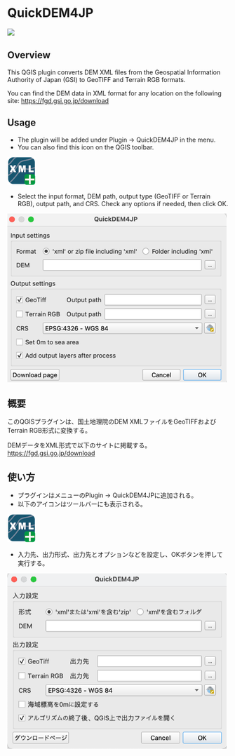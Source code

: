 # QuickDEM4JP

![](./docs/img/1.gif)
## Overview

This QGIS plugin converts DEM XML files from the Geospatial Information Authority of Japan (GSI) to GeoTIFF and Terrain RGB formats.

You can find the DEM data in XML format for any location on the following site: https://fgd.gsi.go.jp/download

## Usage

- The plugin will be added under Plugin -> QuickDEM4JP in the menu.
- You can also find this icon on the QGIS toolbar.

![](./icon.png)

- Select the input format, DEM path, output type (GeoTIFF or Terrain RGB), output path, and CRS. Check any options if needed, then click OK.

<img src="./docs/img/ui_en.png" alt="" width="500">


## 概要

このQGISプラグインは、国土地理院のDEM XMLファイルをGeoTIFFおよびTerrain RGB形式に変換する。

DEMデータをXML形式で以下のサイトに掲載する。
https://fgd.gsi.go.jp/download

## 使い方

- プラグインはメニューのPlugin -> QuickDEM4JPに追加される。
- 以下のアイコンはツールバーにも表示される。

![](./icon.png)

- 入力先、出力形式、出力先とオプションなどを設定し、OKボタンを押して実行する。

<img src="./docs/img/ui_ja.png" alt="" width="500">